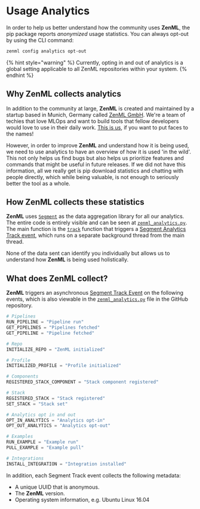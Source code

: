 # Usage Analytics

In order to help us better understand how the community uses **ZenML**, the pip package reports _anonymized_ usage 
statistics. You can always opt-out by using the CLI command:

```bash
zenml config analytics opt-out
```

{% hint style="warning" %}
Currently, opting in and out of analytics is a global setting applicable to all ZenML repositories within your system.
{% endhint %}

## Why ZenML collects analytics <a href="motivation" id="motivation"></a>

In addition to the community at large, **ZenML** is created and maintained by a startup based in Munich, Germany 
called [ZenML GmbH](https://zenml.io). We're a team of techies that love MLOps and want to build tools that 
fellow developers would love to use in their daily work. [This is us](https://zenml.io/team/), if you want to 
put faces to the names!

However, in order to improve **ZenML** and understand how it is being used, we need to use analytics to have an 
overview of how it is used 'in the wild'. This not only helps us find bugs but also helps us prioritize features 
and commands that might be useful in future releases. If we did not have this information, all we really get is 
pip download statistics and chatting with people directly, which while being valuable, is not enough to seriously 
better the tool as a whole.

## How ZenML collects these statistics <a href="implementation" id="implementation"></a>

**ZenML** uses [`Segment`](https://segment.com) as the data aggregation library for all our analytics. The entire 
code is entirely visible and can be seen at [`zenml_analytics.py`](../../../zenml/utils/zenml\_analytics.py). The 
main function is the [`track`](../../../zenml/utils/zenml\_analytics.py#L167) function that triggers 
a [Segment Analytics Track event](https://segment.com/docs/connections/spec/track/), which runs on a separate 
background thread from the main thread.

None of the data sent can identify you individually but allows us to understand how **ZenML** is being used 
holistically.

## What does ZenML collect? <a href="what" id="what"></a>

**ZenML** triggers an asynchronous [Segment Track Event](https://segment.com/docs/connections/spec/track/) on the 
following events, which is also viewable in the [`zenml_analytics.py`](../../../src/zenml/utils/analytics_utils.py) 
file in the GitHub repository.

```python
# Pipelines
RUN_PIPELINE = "Pipeline run"
GET_PIPELINES = "Pipelines fetched"
GET_PIPELINE = "Pipeline fetched"

# Repo
INITIALIZE_REPO = "ZenML initialized"

# Profile
INITIALIZED_PROFILE = "Profile initialized"

# Components
REGISTERED_STACK_COMPONENT = "Stack component registered"

# Stack
REGISTERED_STACK = "Stack registered"
SET_STACK = "Stack set"

# Analytics opt in and out
OPT_IN_ANALYTICS = "Analytics opt-in"
OPT_OUT_ANALYTICS = "Analytics opt-out"

# Examples
RUN_EXAMPLE = "Example run"
PULL_EXAMPLE = "Example pull"

# Integrations
INSTALL_INTEGRATION = "Integration installed"
```

In addition, each Segment Track event collects the following metadata:

* A unique UUID that is anonymous.
* The **ZenML** version.
* Operating system information, e.g. Ubuntu Linux 16.04
